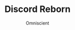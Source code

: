---
title: Discord Reborn
author: Omniscient
github: https://github.com/0mniscient/
description_markdown: >-
  A nice sleek transparent theme.
download: https://github.com/MrRobotjs/Discord-Reborn
demo: https://rawgit.com/0mniscient/Discord-Themes/master/Themes/Discord%20Reborn.theme.css
support: https://discord.gg/D4cAkXX
style: dark
tags:
images:
  - name: Discord Reborn Preview
    image: /images/themes/Discord_Reborn_Preview.jpg
layout: product
ghcommentid: 4
---